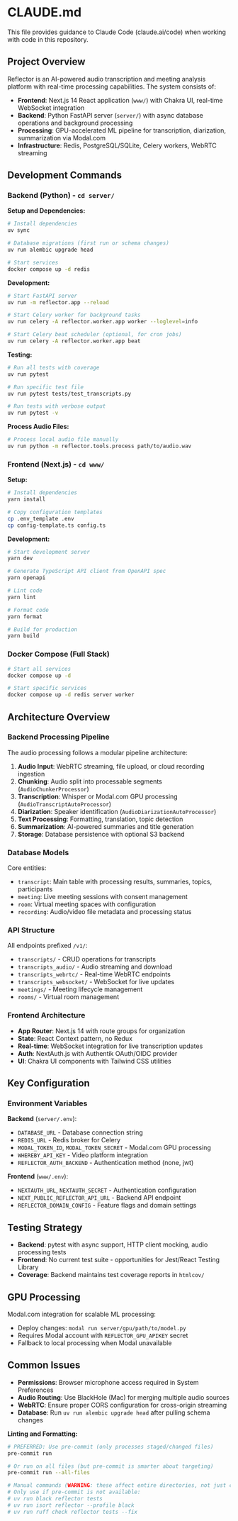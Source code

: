 # CLAUDE.md

This file provides guidance to Claude Code (claude.ai/code) when working with code in this repository.

## Project Overview

Reflector is an AI-powered audio transcription and meeting analysis platform with real-time processing capabilities. The system consists of:

- **Frontend**: Next.js 14 React application (`www/`) with Chakra UI, real-time WebSocket integration
- **Backend**: Python FastAPI server (`server/`) with async database operations and background processing
- **Processing**: GPU-accelerated ML pipeline for transcription, diarization, summarization via Modal.com
- **Infrastructure**: Redis, PostgreSQL/SQLite, Celery workers, WebRTC streaming

## Development Commands

### Backend (Python) - `cd server/`

**Setup and Dependencies:**
```bash
# Install dependencies
uv sync

# Database migrations (first run or schema changes)
uv run alembic upgrade head

# Start services
docker compose up -d redis
```

**Development:**
```bash
# Start FastAPI server
uv run -m reflector.app --reload

# Start Celery worker for background tasks
uv run celery -A reflector.worker.app worker --loglevel=info

# Start Celery beat scheduler (optional, for cron jobs)
uv run celery -A reflector.worker.app beat
```

**Testing:**
```bash
# Run all tests with coverage
uv run pytest

# Run specific test file
uv run pytest tests/test_transcripts.py

# Run tests with verbose output
uv run pytest -v
```

**Process Audio Files:**
```bash
# Process local audio file manually
uv run python -m reflector.tools.process path/to/audio.wav
```

### Frontend (Next.js) - `cd www/`

**Setup:**
```bash
# Install dependencies
yarn install

# Copy configuration templates
cp .env_template .env
cp config-template.ts config.ts
```

**Development:**
```bash
# Start development server
yarn dev

# Generate TypeScript API client from OpenAPI spec
yarn openapi

# Lint code
yarn lint

# Format code
yarn format

# Build for production
yarn build
```

### Docker Compose (Full Stack)

```bash
# Start all services
docker compose up -d

# Start specific services
docker compose up -d redis server worker
```

## Architecture Overview

### Backend Processing Pipeline

The audio processing follows a modular pipeline architecture:

1. **Audio Input**: WebRTC streaming, file upload, or cloud recording ingestion
2. **Chunking**: Audio split into processable segments (`AudioChunkerProcessor`)
3. **Transcription**: Whisper or Modal.com GPU processing (`AudioTranscriptAutoProcessor`)
4. **Diarization**: Speaker identification (`AudioDiarizationAutoProcessor`)
5. **Text Processing**: Formatting, translation, topic detection
6. **Summarization**: AI-powered summaries and title generation
7. **Storage**: Database persistence with optional S3 backend

### Database Models

Core entities:
- `transcript`: Main table with processing results, summaries, topics, participants
- `meeting`: Live meeting sessions with consent management
- `room`: Virtual meeting spaces with configuration
- `recording`: Audio/video file metadata and processing status

### API Structure

All endpoints prefixed `/v1/`:
- `transcripts/` - CRUD operations for transcripts
- `transcripts_audio/` - Audio streaming and download
- `transcripts_webrtc/` - Real-time WebRTC endpoints
- `transcripts_websocket/` - WebSocket for live updates
- `meetings/` - Meeting lifecycle management
- `rooms/` - Virtual room management

### Frontend Architecture

- **App Router**: Next.js 14 with route groups for organization
- **State**: React Context pattern, no Redux
- **Real-time**: WebSocket integration for live transcription updates
- **Auth**: NextAuth.js with Authentik OAuth/OIDC provider
- **UI**: Chakra UI components with Tailwind CSS utilities

## Key Configuration

### Environment Variables

**Backend** (`server/.env`):
- `DATABASE_URL` - Database connection string
- `REDIS_URL` - Redis broker for Celery
- `MODAL_TOKEN_ID`, `MODAL_TOKEN_SECRET` - Modal.com GPU processing
- `WHEREBY_API_KEY` - Video platform integration
- `REFLECTOR_AUTH_BACKEND` - Authentication method (none, jwt)

**Frontend** (`www/.env`):
- `NEXTAUTH_URL`, `NEXTAUTH_SECRET` - Authentication configuration
- `NEXT_PUBLIC_REFLECTOR_API_URL` - Backend API endpoint
- `REFLECTOR_DOMAIN_CONFIG` - Feature flags and domain settings

## Testing Strategy

- **Backend**: pytest with async support, HTTP client mocking, audio processing tests
- **Frontend**: No current test suite - opportunities for Jest/React Testing Library
- **Coverage**: Backend maintains test coverage reports in `htmlcov/`

## GPU Processing

Modal.com integration for scalable ML processing:
- Deploy changes: `modal run server/gpu/path/to/model.py`
- Requires Modal account with `REFLECTOR_GPU_APIKEY` secret
- Fallback to local processing when Modal unavailable

## Common Issues

- **Permissions**: Browser microphone access required in System Preferences
- **Audio Routing**: Use BlackHole (Mac) for merging multiple audio sources
- **WebRTC**: Ensure proper CORS configuration for cross-origin streaming
- **Database**: Run `uv run alembic upgrade head` after pulling schema changes

**Linting and Formatting:**
```bash
# PREFERRED: Use pre-commit (only processes staged/changed files)
pre-commit run

# Or run on all files (but pre-commit is smarter about targeting)
pre-commit run --all-files

# Manual commands (WARNING: these affect entire directories, not just changed files)
# Only use if pre-commit is not available:
# uv run black reflector tests
# uv run isort reflector --profile black  
# uv run ruff check reflector tests --fix
```
